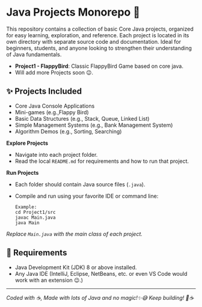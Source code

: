 # Java Projects Monorepo 🚀

This repository contains a collection of basic Core Java projects, organized for easy learning, exploration, and reference. Each project is located in its own directory with separate source code and documentation. Ideal for beginners, students, and anyone looking to strengthen their understanding of Java fundamentals.

- **Project1 - FlappyBird**: Classic FlappyBird Game based on core java.
- Will add more Projects soon 😉.

## ✨ Projects Included

- Core Java Console Applications
- Mini-games (e.g.,Flappy Bird)
- Basic Data Structures (e.g., Stack, Queue, Linked List)
- Simple Management Systems (e.g., Bank Management System)
- Algorithm Demos (e.g., Sorting, Searching)

**Explore Projects**

- Navigate into each project folder.
- Read the local `README.md` for requirements and how to run that project.
    
**Run Projects**

- Each folder should contain Java source files (`.java`).
- Compile and run using your favorite IDE or command line:

    ```
    Example: 
    cd Project1/src
    javac Main.java
    java Main
    ```

_*Replace `Main.java` with the main class of each project.*_

## 📖 Requirements

- Java Development Kit (JDK) 8 or above installed.
- Any Java IDE (IntelliJ, Eclipse, NetBeans, etc. or even VS Code would work with an extension 😉.)

---
_Coded with ☕, Made with lots of Java and no magic!✨😅 Keep building! 🚀☕️_
